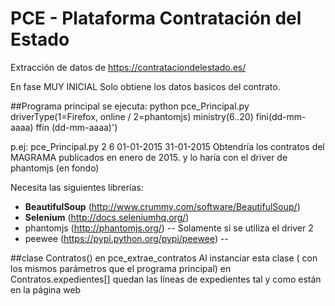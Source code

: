# PCE - Plataforma Contratación del Estado

Extracción de datos de https://contrataciondelestado.es/

En fase MUY INICIAL
Solo obtiene los datos basicos del contrato.

##Programa principal
se ejecuta:
   python  pce_Principal.py  driverType(1=Firefox, online / 2=phantomjs) ministry(6..20) fini(dd-mm-aaaa) ffin (dd-mm-aaaa)')
   
   p.ej: pce_Principal.py  2 6 01-01-2015 31-01-2015  Obtendría los contratos del MAGRAMA publicados en enero de 2015. y lo haría con el driver de phantomjs (en fondo)
   
   Necesita las siguientes librerías:
   *   **BeautifulSoup** (http://www.crummy.com/software/BeautifulSoup/)
   *   **Selenium** (http://docs.seleniumhq.org/)
   *  phantomjs  (http://phantomjs.org/) -- Solamente si se utiliza el driver 2
   *  peewee (https://pypi.python.org/pypi/peewee) -- 
   

##clase Contratos() en pce_extrae_contratos
Al instanciar esta clase ( con los mismos parámetros que el programa principal) en Contratos.expedientes[]  quedan las líneas de expedientes tal y como están en la página web
   
